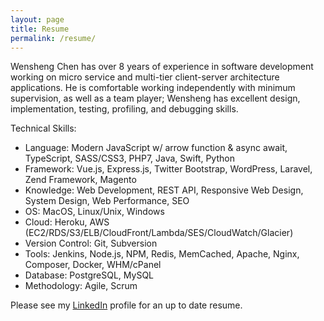 ```yaml
---
layout: page
title: Resume
permalink: /resume/
---
```


Wensheng Chen has over 8 years of experience in software development working on micro service and multi-tier client-server architecture applications. He is comfortable working independently with minimum supervision, as well as a team player; Wensheng has excellent design, implementation, testing, profiling, and debugging skills.

Technical Skills:
- Language: Modern JavaScript w/ arrow function & async await, TypeScript, SASS/CSS3, PHP7, Java, Swift, Python
- Framework: Vue.js, Express.js, Twitter Bootstrap, WordPress, Laravel, Zend Framework, Magento
- Knowledge: Web Development, REST API, Responsive Web Design, System Design, Web Performance, SEO
- OS: MacOS, Linux/Unix, Windows
- Cloud: Heroku, AWS (EC2/RDS/S3/ELB/CloudFront/Lambda/SES/CloudWatch/Glacier)
- Version Control: Git, Subversion
- Tools: Jenkins, Node.js, NPM, Redis, MemCached, Apache, Nginx, Composer, Docker, WHM/cPanel
- Database: PostgreSQL, MySQL
- Methodology: Agile, Scrum 

Please see my [LinkedIn](https://www.linkedin.com/in/wensheng-chen-65648214/) profile for an up to date resume.